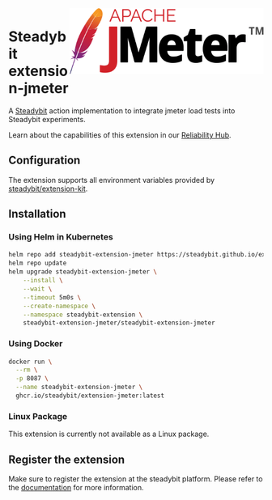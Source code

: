 <img src="./logo.png" height="130" align="right" alt="JMeter logo">

# Steadybit extension-jmeter

A [Steadybit](https://www.steadybit.com/) action implementation to integrate jmeter load tests into Steadybit experiments.

Learn about the capabilities of this extension in our [Reliability Hub](https://hub.steadybit.com/extension/com.steadybit.extension_jmeter).

## Configuration

The extension supports all environment variables provided by [steadybit/extension-kit](https://github.com/steadybit/extension-kit#environment-variables).

## Installation


### Using Helm in Kubernetes

```sh
helm repo add steadybit-extension-jmeter https://steadybit.github.io/extension-jmeter
helm repo update
helm upgrade steadybit-extension-jmeter \
    --install \
    --wait \
    --timeout 5m0s \
    --create-namespace \
    --namespace steadybit-extension \
    steadybit-extension-jmeter/steadybit-extension-jmeter
```

### Using Docker

```sh
docker run \
  --rm \
  -p 8087 \
  --name steadybit-extension-jmeter \
  ghcr.io/steadybit/extension-jmeter:latest
```

### Linux Package

This extension is currently not available as a Linux package.

## Register the extension

Make sure to register the extension at the steadybit platform. Please refer to
the [documentation](https://docs.steadybit.com/integrate-with-steadybit/extensions/extension-installation) for more information.
